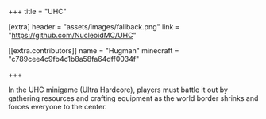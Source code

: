 +++
title = "UHC"

[extra]
header = "assets/images/fallback.png"
link = "https://github.com/NucleoidMC/UHC"

[[extra.contributors]]
name = "Hugman"
minecraft = "c789cee4c9fb4c1b8a58fa64dff0034f"

+++

In the UHC minigame (Ultra Hardcore), players must battle it out by gathering resources and crafting equipment as the world border shrinks and forces everyone to the center. 